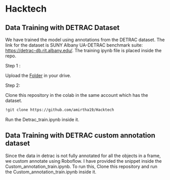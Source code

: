 # Hacktech
## Data Training with DETRAC Dataset

We have trained the model using annotations from the DETRAC dataset. The link for the dataset is SUNY Albany UA-DETRAC benchmark suite: https://detrac-db.rit.albany.edu/. The training ipynb file is placed inside the repo.

Step 1 : 

Upload the [Folder](https://drive.google.com/drive/folders/1X-gCnYc2KJ_txs4xfAnXln13xi_CZYwM?usp=sharing) in your drive.

Step 2:

Clone this repository in the colab in the same account which has the dataset.

```bash
!git clone https://github.com/amirtha19/Hacktech
```

Run the Detrac_train.ipynb inside it.

## Data Training with DETRAC custom annotation dataset

Since the data in detrac is not fully annotated for all the objects in a frame, we custom annotate using Roboflow. I have provided the snippet inside the Custom_annotation_train.ipynb. To run this, Clone this repository and run the Custom_annotation_train.ipynb inside it.
